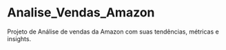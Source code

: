 # Analise_Vendas_Amazon
Projeto de Análise de vendas da Amazon com suas tendências, métricas e insights.
